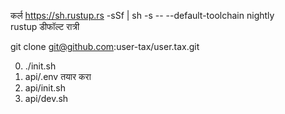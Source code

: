 कर्ल https://sh.rustup.rs -sSf | sh -s -- --default-toolchain nightly<br>rustup डीफॉल्ट रात्री

git clone git@github.com:user-tax/user.tax.git

0. ./init.sh
1. api/.env तयार करा
2. api/init.sh
3. api/dev.sh